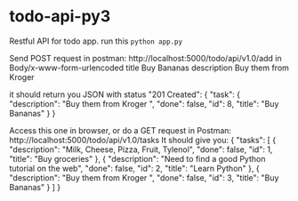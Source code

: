 # todo-api-py3

Restful API for todo app.
run this
`python app.py`

Send POST request in postman:
http://localhost:5000/todo/api/v1.0/add
in Body/x-www-form-urlencoded
title   Buy Bananas
description   Buy them from Kroger 

it should return you JSON with status "201 Created":
{
  "task": {
    "description": "Buy them from Kroger ",
    "done": false,
    "id": 8,
    "title": "Buy Bananas"
  }
}

Access this one in browser, or do a GET request in Postman:
http://localhost:5000/todo/api/v1.0/tasks
It should give you:
{
  "tasks": [
    {
      "description": "Milk, Cheese, Pizza, Fruit, Tylenol",
      "done": false,
      "id": 1,
      "title": "Buy groceries"
    },
    {
      "description": "Need to find a good Python tutorial on the web",
      "done": false,
      "id": 2,
      "title": "Learn Python"
    },
    {
      "description": "Buy them from Kroger ",
      "done": false,
      "id": 3,
      "title": "Buy Bananas"
    }
  ]
}
